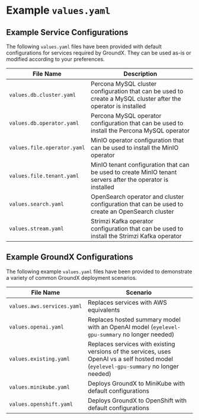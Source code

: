 # Example `values.yaml`

## Example Service Configurations

The following `values.yaml` files have been provided with default configurations for services required by GroundX. They can be used as-is or modified according to your preferences.

| File Name                   | Description                                                                                                                              |
|-----------------------------|------------------------------------------------------------------------------------------------------------------------------------------|
| `values.db.cluster.yaml`    | Percona MySQL cluster configuration that can be used to create a MySQL cluster after the operator is installed                           |
| `values.db.operator.yaml`   | Percona MySQL operator configuration that can be used to install the Percona MySQL operator                                              |
| `values.file.operator.yaml` | MinIO operator configuration that can be used to install the MinIO operator                                                              |
| `values.file.tenant.yaml`   | MinIO tenant configuration that can be used to create MinIO tenant servers after the operator is installed                               |
| `values.search.yaml`        | OpenSearch operator and cluster configuration that can be used to create an OpenSearch cluster                                           |
| `values.stream.yaml`        | Strimzi Kafka operator configuration that can be used to install the Strimzi Kafka operator                                              |

## Example GroundX Configurations

The following example `values.yaml` files have been provided to demonstrate a variety of common GroundX deployment scenarios.

| File Name                   | Scenario                                                                                                                                 |
|-----------------------------|------------------------------------------------------------------------------------------------------------------------------------------|
| `values.aws.services.yaml`  | Replaces services with AWS equivalents                                                                                                   |
| `values.openai.yaml`      | Replaces hosted summary model with an OpenAI model (`eyelevel-gpu-summary` no longer needed)                                               |
| `values.existing.yaml`      | Replaces services with existing versions of the services, uses OpenAI vs a self hosted model (`eyelevel-gpu-summary` no longer needed)   |
| `values.minikube.yaml`      | Deploys GroundX to MiniKube with default configurations                                                                                  |
| `values.openshift.yaml`     | Deploys GroundX to OpenShift with default configurations                                                                                 |
